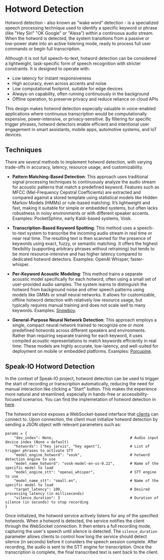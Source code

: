 
# Hotword Detection

Hotword detection - also known as "wake word" detection - is a specialized speech processing technique used to identify a specific keyword or phrase (like "Hey Siri" "OK Google" or "Alexa") within a continuous audio stream. When the hotword is detected, the system transitions from a passive or low-power state into an active listening mode, ready to process full user commands or begin full transcription.

Although it is not full speech-to-text, hotword detection can be considered a lightweight, task-specific form of speech recognition with stricter constraints. It is designed to operate with:

- Low latency for instant responsiveness
- High accuracy, even across accents and noise
- Low computational footprint, suitable for edge devices
- Always-on capability, often running continuously in the background
- Offline operation, to preserve privacy and reduce reliance on cloud APIs

This design makes hotword detection especially valuable in voice-enabled applications where continuous transcription would be computationally expensive, power-intensive, or privacy-sensitive. By filtering for specific trigger phrases, hotword detectors enable efficient and intentional user engagement in smart assistants, mobile apps, automotive systems, and IoT devices.

## Techniques

There are several methods to implement hotword detection, with varying trade-offs in accuracy, latency, resource usage, and customizability.

- **Pattern Matching-Based Detection**: This approach uses traditional signal processing techniques to continuously analyze the audio stream for acoustic patterns that match a predefined keyword. Features such as MFCC (Mel-Frequency Cepstral Coefficients) are extracted and compared against a stored template using statistical models like Hidden Markov Models (HMMs) or rule-based matching. It’s lightweight and fast, making it suitable for simple or embedded systems, but often lacks robustness in noisy environments or with different speaker accents. Examples: PocketSphinx, early Kaldi-based systems, Vosk.

- **Transcription-Based Keyword Spotting**: This method uses a speech-to-text system to transcribe the incoming audio stream in real time or near real time. The resulting text is then scanned for the presence of keywords using exact, fuzzy, or semantic matching. It offers the highest flexibility (supporting arbitrary phrases without retraining) but tends to be more resource-intensive and has higher latency compared to dedicated hotword detectors. Examples: OpenAI Whisper, faster-whisper.

- **Per-Keyword Acoustic Modeling**: This method trains a separate acoustic model specifically for each hotword, often using a small set of user-provided audio samples. The system learns to distinguish the hotword from background noise and other speech patterns using models like GMMs or small neural networks. It allows for customizable, offline hotword detection with relatively low resource usage, but typically requires manual training and does not scale well to many keywords. Examples: [Snowboy](https://github.com/Kitt-AI/snowboy).

- **General-Purpose Neural Network Detection**: This approach employs a single, compact neural network trained to recognize one or more predefined hotwords across different speakers and environments. Rather than requiring separate training for each keyword, it uses compiled acoustic representations to match keywords efficiently in real time. These models are highly accurate, low-latency, and well-suited for deployment on mobile or embedded platforms. Examples: [Porcupine](https://github.com/Picovoice/porcupine).

## Speak-IO Hotword Detection

In the context of Speak-IO project, hotword detection can be used to trigger the start of recording or transcription automatically, reducing the need for manual interaction like clicking a "Start" button. This makes the experience more natural and streamlined, especially in hands-free or accessibility-focused scenarios. You can find the implemetation of hotword detection in [here](main.py).

The hotword service exposes a WebSocket-based interface that [clients](client.py) can connect to. Upon connection, the client must initialize hotword detection by sending a JSON object with relevant parameters such as:

    params = {
        "dev_index": None,                                   # Audio input device index (None = default)
        "hotwords": ["hey jarvis", "hey agent"],             # List of trigger phrases to activate STT
        "model_engine_hotword": "vosk",                      # hotword detection engine to use
        "model_name_hotword": "vosk-model-en-us-0.22",       # Name of the specific model to load
        "model_engine_stt": "openai_whisper",                # STT engine to use
        "model_name_stt": "small.en",                        # Name of the specific model to load
        "target_latency": 100,                               # Desired processing latency (in milliseconds)
        "silence_duration": 3                                # Duration of silence (in seconds) to stop recording
    }

Once initialized, the hotword service actively listens for any of the specified hotwords. When a hotword is detected, the service notifies the client through the WebSocket connection. It then enters a full recording mode, capturing the user's speech until silence is detected. The `silence_duration` parameter allows clients to control how long the service should detect silence (in seconds) before it considers the speech session complete. After recording, the audio is sent to the STT engine for transcription. Once the transcription is complete, the final transcribed text is sent back to the client.
